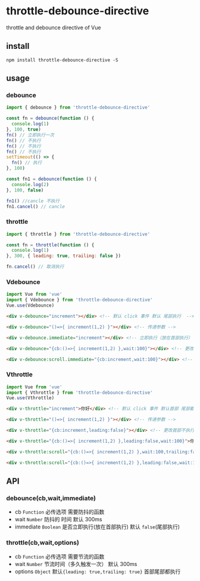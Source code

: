 # throttle-debounce-directive

throttle and debounce directive of Vue 

## install 
```
npm install throttle-debounce-directive -S
```
## usage
### debounce
``` js
import { debounce } from 'throttle-debounce-directive'

const fn = debounce(function () {
  console.log(1)
}, 100, true)
fn() // 立即执行一次
fn() // 不执行
fn() // 不执行
fn() // 不执行
setTimeout(() => {
  fn() // 执行
}, 100)

const fn1 = debounce(function () {
  console.log(2)
}, 100, false)

fn1() //cancle 不执行
fn1.cancel() // cancle 
```

### throttle
```js
import { throttle } from 'throttle-debounce-directive'

const fn = throttle(function () {
  console.log(1)
}, 300, { leading: true, trailing: false })

fn.cancel() // 取消执行
```

### Vdebounce
```js
import Vue from 'vue'
import { Vdebounce } from 'throttle-debounce-directive'
Vue.use(Vdebounce)
```
```html
<div v-debounce="increment"></div> <!-- 默认 click 事件 默认 尾部执行  -->

<div v-debounce="()=>{ increment(1,2) }"></div> <!-- 传递参数 -->

<div v-debounce.immediate="increment"></div> <!-- 立即执行（放在首部执行） -->

<div v-debounce="{cb:()=>{ increment(1,2) },wait:100}"></div> <!-- 更改 wait 时间 默认 wait 300ms -->

<div v-debounce:scroll.immediate="{cb:increment,wait:100}"></div> <!-- 更改触发事件类型 -->

```

### Vthrottle
```js
import Vue from 'vue'
import { Vthrottle } from 'throttle-debounce-directive'
Vue.use(Vthrottle)
```

```html
<div v-throttle="increment">你好</div> <!-- 默认 click 事件 默认首部 尾部都会触发 -->

<div v-throttle="()=>{ increment(1,2) }"></div> <!-- 传递参数 -->

<div v-throttle="{cb:increment,leading:false}"></div> <!-- 更改首部不执行 -->

<div v-throttle="{cb:()=>{ increment(1,2) },leading:false,wait:100}">你好</div> <!-- 更改节流时间 -->

<div v-throttle:scroll="{cb:()=>{ increment(1,2) },wait:100,trailing:false}"></div> <!-- 尾部不执行 -->

<div v-throttle:scroll="{cb:()=>{ increment(1,2) },leading:false,wait:100}"></div> <!-- 更改绑定事件类型 -->

```

## API
### debounce(cb,wait,immediate)
* cb `Function` 必传选项 需要防抖的函数
* wait `Number` 防抖的 时间 默认 300ms
* immediate `Boolean` 是否立即执行(放在首部执行) 默认 `false`(尾部执行)

### throttle(cb,wait,options)
* cb `Function` 必传选项 需要节流的函数
* wait `Number` 节流时间（多久触发一次） 默认 300ms
* options `Object`  默认`{leading: true,trailing: true}` 首部尾部都执行 





